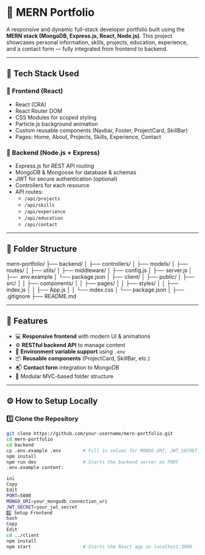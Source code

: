# 💼 MERN Portfolio

A responsive and dynamic full-stack developer portfolio built using the **MERN stack (MongoDB, Express.js, React, Node.js)**. This project showcases personal information, skills, projects, education, experience, and a contact form — fully integrated from frontend to backend.

---

## 🧩 Tech Stack Used

### 🔷 Frontend (React)
- React (CRA)
- React Router DOM
- CSS Modules for scoped styling
- Particle.js background animation
- Custom reusable components (Navbar, Footer, ProjectCard, SkillBar)
- Pages: Home, About, Projects, Skills, Experience, Contact

### 🔷 Backend (Node.js + Express)
- Express.js for REST API routing
- MongoDB & Mongoose for database & schemas
- JWT for secure authentication (optional)
- Controllers for each resource
- API routes:
  - `/api/projects`
  - `/api/skills`
  - `/api/experience`
  - `/api/education`
  - `/api/contact`

---

## 📁 Folder Structure

mern-portfolio/
├── backend/
│ ├── controllers/
│ ├── models/
│ ├── routes/
│ ├── utils/
│ ├── middleware/
│ ├── config.js
│ ├── server.js
│ ├── .env.example
│ └── package.json
│
├── client/
│ ├── public/
│ ├── src/
│ │ ├── components/
│ │ ├── pages/
│ │ ├── styles/
│ │ ├── index.js
│ │ ├── App.js
│ │ └── index.css
│ └── package.json
│
├── .gitignore
├── README.md


---

## 🌱 Features

- 💻 **Responsive frontend** with modern UI & animations
- ⚙️ **RESTful backend API** to manage content
- 🔐 **Environment variable support** using `.env`
- 📦 **Reusable components** (ProjectCard, SkillBar, etc.)
- 📬 **Contact form** integration to MongoDB
- 🔄 Modular MVC-based folder structure

---

## ⚙️ How to Setup Locally

### 1️⃣ Clone the Repository

```bash
git clone https://github.com/your-username/mern-portfolio.git
cd mern-portfolio
cd backend
cp .env.example .env        # Fill in values for MONGO_URI, JWT_SECRET, PORT
npm install
npm run dev                 # Starts the backend server on PORT
.env.example content:

ini
Copy
Edit
PORT=5000
MONGO_URI=your_mongodb_connection_uri
JWT_SECRET=your_jwt_secret
3️⃣ Setup Frontend
bash
Copy
Edit
cd ../client
npm install
npm start                   # Starts the React app on localhost:3000
